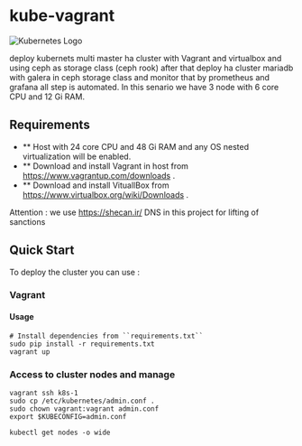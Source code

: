 # kube-vagrant
![Kubernetes Logo](https://raw.githubusercontent.com/kubernetes-sigs/kubespray/master/docs/img/kubernetes-logo.png)

deploy kubernets multi master ha cluster with Vagrant and virtualbox and using ceph as storage class (ceph rook) 
after that deploy ha cluster mariadb with galera in ceph storage class and monitor that by prometheus and grafana
all step is automated.
In this senario we have 3 node with 6 core CPU and 12 Gi RAM.

## Requirements

- ** Host with 24 core CPU and 48 Gi RAM and any OS nested virtualization will be enabled.
- ** Download and install Vagrant in host from <https://www.vagrantup.com/downloads> .
- ** Download and install VituallBox from <https://www.virtualbox.org/wiki/Downloads> .

Attention : we use <https://shecan.ir/> DNS in this project for lifting of sanctions

## Quick Start

To deploy the cluster you can use :

### Vagrant

#### Usage

```ShellSession
# Install dependencies from ``requirements.txt``
sudo pip install -r requirements.txt
vagrant up
```

### Access to cluster nodes and manage

```ShellSession
vagrant ssh k8s-1
sudo cp /etc/kubernetes/admin.conf .
sudo chown vagrant:vagrant admin.conf
export $KUBECONFIG=admin.conf

kubectl get nodes -o wide
```
